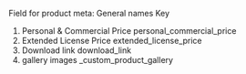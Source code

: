 Field for product meta:
     General names                    Key
1. Personal & Commercial Price        personal_commercial_price
2. Extended License Price             extended_license_price
3. Download link                      download_link
4. gallery images                     _custom_product_gallery